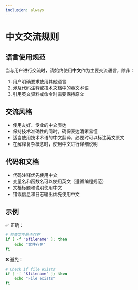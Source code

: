 ```yaml
---
inclusion: always
---
```


# 中文交流规则

## 语言使用规范

当与用户进行交流时，请始终使用**中文**作为主要交流语言，除非：

1. 用户明确要求使用其他语言
2. 涉及代码注释或技术文档中的英文术语
3. 引用英文资料或命令时需要保持原文

## 交流风格

- 使用友好、专业的中文表达
- 保持技术准确性的同时，确保表达清晰易懂
- 适当使用技术术语的中文翻译，必要时可以标注英文原文
- 在解释复杂概念时，使用中文进行详细说明

## 代码和文档

- 代码注释优先使用中文
- 变量名和函数名可以使用英文（遵循编程规范）
- 文档标题和说明使用中文
- 错误信息和日志输出优先使用中文

## 示例

✅ 正确：
```bash
# 检查文件是否存在
if [ -f "$filename" ]; then
    echo "文件存在"
fi
```

❌ 避免：
```bash
# Check if file exists
if [ -f "$filename" ]; then
    echo "File exists"
fi
```